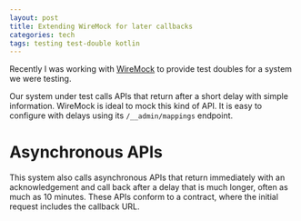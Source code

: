 ```yaml
---
layout: post
title: Extending WireMock for later callbacks
categories: tech
tags: testing test-double kotlin
---
```


Recently I was working with [WireMock](http://wiremock.org/) to provide test doubles for a system
we were testing.

Our system under test calls APIs that return after a short delay with simple information.
WireMock is ideal to mock this kind of API. It is easy to configure with delays using its
`/__admin/mappings` endpoint.

# Asynchronous APIs

This system also calls asynchronous APIs that return immediately with an acknowledgement and
call back after a delay that is much longer, often as much as 10 minutes. These APIs conform
to a contract, where the initial request includes the callback URL.

